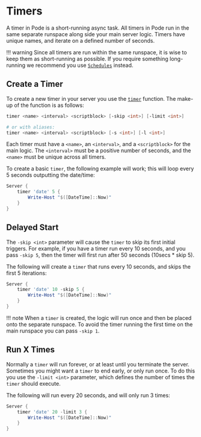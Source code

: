 # Timers

A timer in Pode is a short-running async task. All timers in Pode run in the same separate runspace along side your main server logic. Timers have unique names, and iterate on a defined number of seconds.

!!! warning
    Since all timers are run within the same runspace, it is wise to keep them as short-running as possible. If you require something long-running we recommend you use [`Schedules`](../Schedules) instead.

## Create a Timer

To create a new timer in your server you use the [`timer`](../../Functions/Core/Timer) function. The make-up of the function is as follows:

```powershell
timer <name> <interval> <scriptblock> [-skip <int>] [-limit <int>]

# or with aliases:
timer <name> <interval> <scriptblock> [-s <int>] [-l <int>]
```

Each timer must have a `<name>`, an `<interval>`, and a `<scriptblock>` for the main logic. The `<interval>` must be a positive number of seconds, and the `<name>` must be unique across all timers.

To create a basic `timer`, the following example will work; this will loop every 5 seconds outputting the date/time:

```powershell
Server {
    timer 'date' 5 {
        Write-Host "$([DateTime]::Now)"
    }
}
```

## Delayed Start

The `-skip <int>` parameter will cause the `timer` to skip its first initial triggers. For example, if you have a timer run every 10 seconds, and you pass `-skip 5`, then the timer will first run after 50 seconds (10secs * skip 5).

The following will create a `timer` that runs every 10 seconds, and skips the first 5 iterations:

```powershell
Server {
    timer 'date' 10 -skip 5 {
        Write-Host "$([DateTime]::Now)"
    }
}
```

!!! note
    When a `timer` is created, the logic will run once and then be placed onto the separate runspace. To avoid the timer running the first time on the main runspace you can pass `-skip 1`.

## Run X Times

Normally a `timer` will run forever, or at least until you terminate the server. Sometimes you might want a `timer` to end early, or only run once. To do this you use the `-limit <int>` parameter, which defines the number of times the `timer` should execute.

The following will run every 20 seconds, and will only run 3 times:

```powershell
Server {
    timer 'date' 20 -limit 3 {
        Write-Host "$([DateTime]::Now)"
    }
}
```
